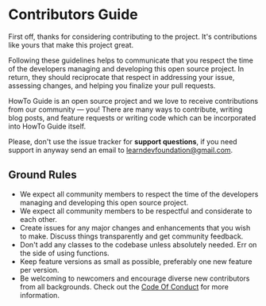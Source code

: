 # Contributors Guide

First off, thanks for considering contributing to the project. It's contributions like yours that make this project great.

Following these guidelines helps to communicate that you respect the time of the developers managing and developing this open source project. In return, they should reciprocate that respect in addressing your issue, assessing changes, and helping you finalize your pull requests.

HowTo Guide is an open source project and we love to receive contributions from our community — you! There are many ways to contribute, writing blog posts, and feature requests or writing code which can be incorporated into HowTo Guide itself.

Please, don't use the issue tracker for **support questions**, if you need support in anyway send an email to [learndevfoundation@gmail.com](mailto:learndevfoundation@gmail.com).

## Ground Rules

* We expect all community members to respect the time of the developers managing and developing this open source project.
* We expect all community members to be respectful and considerate to each other.
* Create issues for any major changes and enhancements that you wish to make. Discuss things transparently and get community feedback.
* Don't add any classes to the codebase unless absolutely needed. Err on the side of using functions.
* Keep feature versions as small as possible, preferably one new feature per version.
* Be welcoming to newcomers and encourage diverse new contributors from all backgrounds. Check out the [Code Of Conduct](CODE_OF_CONDUCT.md) for more information.